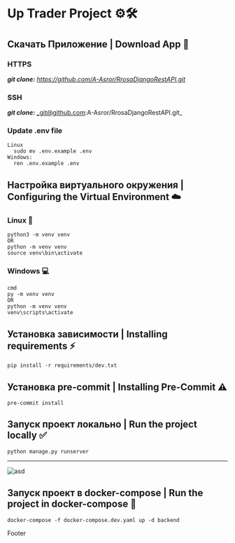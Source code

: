 # Up Trader Project ⚙️🛠️

##  Скачать Приложение | Download App 📖
### **HTTPS**
_**git clone:**_ _https://github.com/A-Asror/RrosaDjangoRestAPI.git_

### **SSH**
_**git clone:**_ _git@github.com:A-Asror/RrosaDjangoRestAPI.git_

### **Update .env file**
```shell
Linux
  sudo mv .env.example .env
Windows:
  ren .env.example .env
```

##  Настройка виртуального окружения | Configuring the Virtual Environment ☁️
### **Linux 🐧**
```shell
python3 -m venv venv
OR
python -m venv venv
source venv\bin\activate
```
### **Windows 💻**
```shell
cmd
py -m venv venv
OR
python -m venv venv
venv\scripts\activate
```

##  Установка зависимости | Installing requirements ⚡️
```shell
pip install -r requirements/dev.txt
```

##  Установка pre-commit | Installing Pre-Commit ⚠️️
```shell
pre-commit install
```

##  Запуск проект локально | Run the project locally ✅
``` shell
python manage.py runserver
```

---
![asd](https://d1.awsstatic.com/acs/characters/Logos/Docker-Logo_Horizontel_279x131.b8a5c41e56b77706656d61080f6a0217a3ba356d.png)
##  Запуск проект в docker-compose | Run the project in docker-compose 🐳
```shell
docker-compose -f docker-compose.dev.yaml up -d backend
```
Footer
